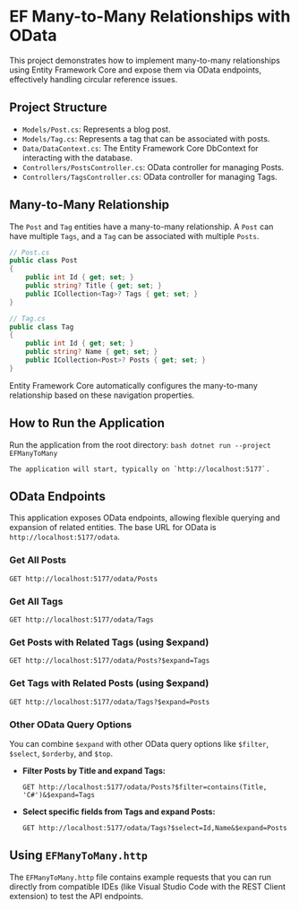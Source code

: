 # EF Many-to-Many Relationships with OData

This project demonstrates how to implement many-to-many relationships using Entity Framework Core and expose them via OData endpoints, effectively handling circular reference issues.

## Project Structure

- `Models/Post.cs`: Represents a blog post.
- `Models/Tag.cs`: Represents a tag that can be associated with posts.
- `Data/DataContext.cs`: The Entity Framework Core DbContext for interacting with the database.
- `Controllers/PostsController.cs`: OData controller for managing Posts.
- `Controllers/TagsController.cs`: OData controller for managing Tags.

## Many-to-Many Relationship

The `Post` and `Tag` entities have a many-to-many relationship. A `Post` can have multiple `Tags`, and a `Tag` can be associated with multiple `Posts`.

```csharp
// Post.cs
public class Post
{
    public int Id { get; set; }
    public string? Title { get; set; }
    public ICollection<Tag>? Tags { get; set; }
}

// Tag.cs
public class Tag
{
    public int Id { get; set; }
    public string? Name { get; set; }
    public ICollection<Post>? Posts { get; set; }
}
```

Entity Framework Core automatically configures the many-to-many relationship based on these navigation properties.

## How to Run the Application

Run the application from the root directory:
    ```bash
    dotnet run --project EFManyToMany
    ```

    The application will start, typically on `http://localhost:5177`.

## OData Endpoints

This application exposes OData endpoints, allowing flexible querying and expansion of related entities. The base URL for OData is `http://localhost:5177/odata`.

### Get All Posts

```
GET http://localhost:5177/odata/Posts
```

### Get All Tags

```
GET http://localhost:5177/odata/Tags
```

### Get Posts with Related Tags (using $expand)

```
GET http://localhost:5177/odata/Posts?$expand=Tags
```

### Get Tags with Related Posts (using $expand)

```
GET http://localhost:5177/odata/Tags?$expand=Posts
```

### Other OData Query Options

You can combine `$expand` with other OData query options like `$filter`, `$select`, `$orderby`, and `$top`.

- **Filter Posts by Title and expand Tags:**
  ```
  GET http://localhost:5177/odata/Posts?$filter=contains(Title, 'C#')&$expand=Tags
  ```

- **Select specific fields from Tags and expand Posts:**
  ```
  GET http://localhost:5177/odata/Tags?$select=Id,Name&$expand=Posts
  ```

## Using `EFManyToMany.http`

The `EFManyToMany.http` file contains example requests that you can run directly from compatible IDEs (like Visual Studio Code with the REST Client extension) to test the API endpoints.